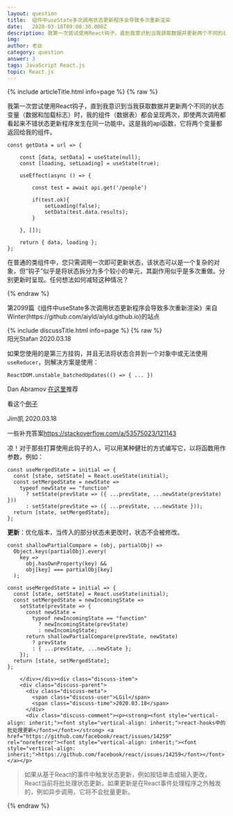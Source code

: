 ```yaml
---
layout: question
title:  组件中useState多次调用状态更新程序会导致多次重新渲染
date:   2020-03-18T09:08:30.000Z
description: 我第一次尝试使用React钩子，直到我意识到当我获取数据并更新两个不同的状态变量（数据和加载标志）时，我的组件（数据表）都会呈现两次，即使两次调用都看起来...
img: 
author: 老丝
category: question
answer: 3
tags: JavaScript React.js
topic: React.js
---
```

<div class="article-root">
  <div class="article">
    {% include articleTitle.html info=page %}
    {% raw %}
    <div class="article-content"><p><font style="vertical-align: inherit;"><font style="vertical-align: inherit;">我第一次尝试使用React钩子，直到我意识到当我获取数据并更新两个不同的状态变量（数据和加载标志）时，我的组件（数据表）都会呈现两次，即使两次调用都看起来不错状态更新程序发生在同一功能中。</font><font style="vertical-align: inherit;">这是我的api函数，它将两个变量都返回给我的组件。</font></font></p>

<pre><code>const getData = url =&gt; {<font></font>
<font></font>
    const [data, setData] = useState(null);<font></font>
    const [loading, setLoading] = useState(true);<font></font>
<font></font>
    useEffect(async () =&gt; {<font></font>
<font></font>
        const test = await api.get('/people')<font></font>
<font></font>
        if(test.ok){<font></font>
            setLoading(false);<font></font>
            setData(test.data.results);<font></font>
        }<font></font>
<font></font>
    }, []);<font></font>
<font></font>
    return { data, loading };<font></font>
};<font></font>
</code></pre>

<p><font style="vertical-align: inherit;"><font style="vertical-align: inherit;">在普通的类组件中，您只需调用一次即可更新状态，该状态可以是一个复杂的对象，但“钩子”似乎是将状态拆分为多个较小的单元，其副作用似乎是多次重做。分别更新时呈现。</font><font style="vertical-align: inherit;">任何想法如何减轻这种情况？</font></font></p></div>
    {% endraw %}
  </div>
  <p class="winter_mark">第2099篇《组件中useState多次调用状态更新程序会导致多次重新渲染》来自Winter(https://github.com/aiyld/aiyld.github.io)的站点</p>
  <div class="discuss-wrapper">
    {% include discussTitle.html info=page %}
    {% raw %}
    <div class="discuss-item">
        <div class="discuss-parent">
          <div class="discuss-meta">
            <span class="discuss-user">阳光Stafan</span>
            <span class="discuss-time">2020.03.18</span>
          </div>
          <div class="discuss-comment"><p><font style="vertical-align: inherit;"><font style="vertical-align: inherit;">如果您使用的是第三方挂钩，并且无法将状态合并到一个对象中或无法使用</font></font><code>useReducer</code><font style="vertical-align: inherit;"><font style="vertical-align: inherit;">，则解决方案是使用：</font></font></p>

<pre class="lang-js prettyprint-override"><code>ReactDOM.unstable_batchedUpdates(() =&gt; { ... })
</code></pre>

<p><font style="vertical-align: inherit;"><font style="vertical-align: inherit;">Dan Abramov </font><a href="https://github.com/facebook/react/issues/14259#issuecomment-439702367" rel="nofollow noreferrer"><font style="vertical-align: inherit;">在这里</font></a><font style="vertical-align: inherit;">推荐</font></font><a href="https://github.com/facebook/react/issues/14259#issuecomment-439702367" rel="nofollow noreferrer"><font style="vertical-align: inherit;"></font></a></p>

<p><font style="vertical-align: inherit;"><font style="vertical-align: inherit;">看这个</font></font><a href="https://codesandbox.io/s/agitated-sinoussi-ulg6l" rel="nofollow noreferrer"><font style="vertical-align: inherit;"><font style="vertical-align: inherit;">例子</font></font></a></p></div>
        </div></div><div class="discuss-item">
        <div class="discuss-parent">
          <div class="discuss-meta">
            <span class="discuss-user">Jim凯</span>
            <span class="discuss-time">2020.03.18</span>
          </div>
          <div class="discuss-comment"><p><font style="vertical-align: inherit;"><font style="vertical-align: inherit;">一些补充答案</font></font><a href="https://stackoverflow.com/a/53575023/121143"><font style="vertical-align: inherit;"><font style="vertical-align: inherit;">https://stackoverflow.com/a/53575023/121143</font></font></a></p>

<p><font style="vertical-align: inherit;"><font style="vertical-align: inherit;">凉！</font><font style="vertical-align: inherit;">对于那些打算使用此钩子的人，可以用某种健壮的方式编写它，以将函数用作参数，例如：</font></font></p>

<pre class="lang-js prettyprint-override"><code>const useMergedState = initial =&gt; {<font></font>
  const [state, setState] = React.useState(initial);<font></font>
  const setMergedState = newState =&gt;<font></font>
    typeof newState == "function"<font></font>
      ? setState(prevState =&gt; ({ ...prevState, ...newState(prevState) }))<font></font>
      : setState(prevState =&gt; ({ ...prevState, ...newState }));<font></font>
  return [state, setMergedState];<font></font>
};<font></font>
</code></pre>

<p><strong><font style="vertical-align: inherit;"><font style="vertical-align: inherit;">更新</font></font></strong><font style="vertical-align: inherit;"><font style="vertical-align: inherit;">：优化版本，当传入的部分状态未更改时，状态不会被修改。</font></font></p>

<pre class="lang-js prettyprint-override"><code>const shallowPartialCompare = (obj, partialObj) =&gt;<font></font>
  Object.keys(partialObj).every(<font></font>
    key =&gt;<font></font>
      obj.hasOwnProperty(key) &amp;&amp;<font></font>
      obj[key] === partialObj[key]<font></font>
  );<font></font>
<font></font>
const useMergedState = initial =&gt; {<font></font>
  const [state, setState] = React.useState(initial);<font></font>
  const setMergedState = newIncomingState =&gt;<font></font>
    setState(prevState =&gt; {<font></font>
      const newState =<font></font>
        typeof newIncomingState == "function"<font></font>
          ? newIncomingState(prevState)<font></font>
          : newIncomingState;<font></font>
      return shallowPartialCompare(prevState, newState)<font></font>
        ? prevState<font></font>
        : { ...prevState, ...newState };<font></font>
    });<font></font>
  return [state, setMergedState];<font></font>
};<font></font>
</code></pre></div>
        </div></div><div class="discuss-item">
        <div class="discuss-parent">
          <div class="discuss-meta">
            <span class="discuss-user">LGil</span>
            <span class="discuss-time">2020.03.18</span>
          </div>
          <div class="discuss-comment"><p><strong><font style="vertical-align: inherit;"><font style="vertical-align: inherit;">react-hooks中的批处理更新</font></font></strong> <a href="https://github.com/facebook/react/issues/14259" rel="noreferrer"><font style="vertical-align: inherit;"><font style="vertical-align: inherit;">https://github.com/facebook/react/issues/14259</font></font></a></p>

<blockquote>
  <p><font style="vertical-align: inherit;"><font style="vertical-align: inherit;">如果从基于React的事件中触发状态更新，例如按钮单击或输入更改，React当前将批处理状态更新。</font><font style="vertical-align: inherit;">如果更新是在React事件处理程序之外触发的，例如异步调用，它将不会批量更新。</font></font></p>
</blockquote></div>
        </div></div>
    {% endraw %}
  </div>
<div>
